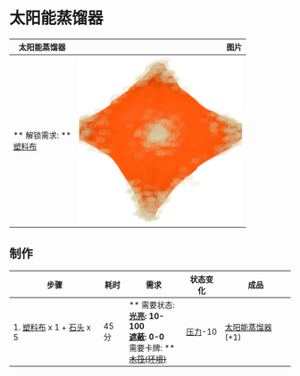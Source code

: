 # 太阳能蒸馏器  
>   
  
  太阳能蒸馏器  |   图片   
 ----  |  ----:   
 ** 解锁需求: **<br>[塑料布](PlasticSheet.md)  |  <img decoding="async" src="Sprite/SolarStill.png" href="a.md" style="max-width:300px;max-height:300px;">   
  
## 制作  
步骤  |  耗时  |  需求  |  状态变化  |  成品  
----  |  ----  |  ----  |  ----  |  ----  
1. [塑料布](PlasticSheet.md) x 1 + [石头](Stone.md) x 5  |  45分  |  ** 需要状态: **<br>[光亮](Light.md): 10-100<br>[遮蔽](Sheltered.md): 0-0<br>** 需要卡牌: **<br>~~[木筏(环境)](Env_Raft.md)~~  |  [压力](Stress.md)-10  |  [太阳能蒸馏器](SolarStill.md)(+1)  
